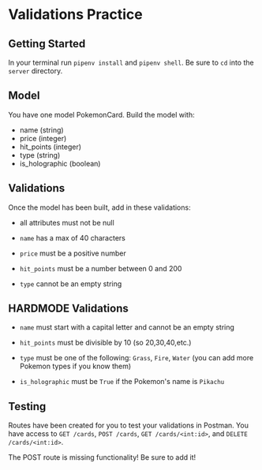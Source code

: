 # Validations Practice

## Getting Started

In your terminal run `pipenv install` and `pipenv shell`. Be sure to `cd` into
the `server` directory.

## Model

You have one model PokemonCard. Build the model with:

- name (string)
- price (integer)
- hit_points (integer)
- type (string)
- is_holographic (boolean)

## Validations

Once the model has been built, add in these validations:

- all attributes must not be null

- `name` has a max of 40 characters

- `price` must be a positive number

- `hit_points` must be a number between 0 and 200

- `type` cannot be an empty string

## HARDMODE Validations

- `name` must start with a capital letter and cannot be an empty string

- `hit_points` must be divisible by 10 (so 20,30,40,etc.)

- `type` must be one of the following: `Grass`, `Fire`, `Water` (you can add
  more Pokemon types if you know them)

- `is_holographic` must be `True` if the Pokemon's name is `Pikachu`

## Testing

Routes have been created for you to test your validations in Postman. You have
access to `GET /cards`, `POST /cards`, `GET /cards/<int:id>`, and
`DELETE /cards/<int:id>`.

The POST route is missing functionality! Be sure to add it!
